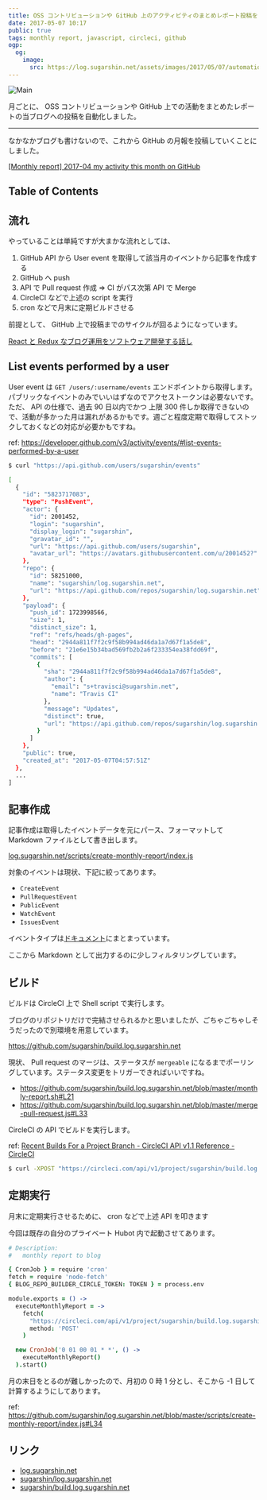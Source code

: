 ```yaml
---
title: OSS コントリビューションや GitHub 上のアクティビティのまとめレポート投稿を自動化する
date: 2017-05-07 10:17
public: true
tags: monthly report, javascript, circleci, github
ogp:
  og:
    image:
      src: https://log.sugarshin.net/assets/images/2017/05/07/automation-monthly-report/main.png
---
```


![Main](/assets/images/2017/05/07/automation-monthly-report/main.png)

月ごとに、 OSS コントリビューションや GitHub 上での活動をまとめたレポートの当ブログへの投稿を自動化しました。

---

なかなかブログも書けないので、これから GitHub の月報を投稿していくことにしました。

[[Monthly report] 2017-04 my activity this month on GitHub](https://log.sugarshin.net/2017/04/30/monthly-report/)

## Table of Contents

## 流れ

やっていることは単純ですが大まかな流れとしては、

1. GitHub API から User event を取得して該当月のイベントから記事を作成する
2. GitHub へ push
3. API で Pull request 作成 => CI がパス次第 API で Merge
4. CircleCI などで上述の script を実行
5. cron などで月末に定期ビルドさせる

前提として、 GitHub 上で投稿までのサイクルが回るようになっています。

[React と Redux なブログ運用をソフトウェア開発する話し](https://log.sugarshin.net/2016/07/14/blog-like-software-development)

## List events performed by a user

User event は `GET /users/:username/events` エンドポイントから取得します。パブリックなイベントのみでいいはずなのでアクセストークンは必要ないです。
ただ、 API の仕様で、過去 90 日以内でかつ 上限 300 件しか取得できないので、活動が多かった月は漏れがあるかもです。週ごと程度定期で取得してストックしておくなどの対応が必要かもですね。

ref: https://developer.github.com/v3/activity/events/#list-events-performed-by-a-user

```bash
$ curl "https://api.github.com/users/sugarshin/events"

[
  {
    "id": "5823717083",
    "type": "PushEvent",
    "actor": {
      "id": 2001452,
      "login": "sugarshin",
      "display_login": "sugarshin",
      "gravatar_id": "",
      "url": "https://api.github.com/users/sugarshin",
      "avatar_url": "https://avatars.githubusercontent.com/u/2001452?"
    },
    "repo": {
      "id": 58251000,
      "name": "sugarshin/log.sugarshin.net",
      "url": "https://api.github.com/repos/sugarshin/log.sugarshin.net"
    },
    "payload": {
      "push_id": 1723998566,
      "size": 1,
      "distinct_size": 1,
      "ref": "refs/heads/gh-pages",
      "head": "2944a811f7f2c9f58b994ad46da1a7d67f1a5de8",
      "before": "21e6e15b34bad569fb2b2a6f233354ea38fdd69f",
      "commits": [
        {
          "sha": "2944a811f7f2c9f58b994ad46da1a7d67f1a5de8",
          "author": {
            "email": "s+travisci@sugarshin.net",
            "name": "Travis CI"
          },
          "message": "Updates",
          "distinct": true,
          "url": "https://api.github.com/repos/sugarshin/log.sugarshin.net/commits/2944a811f7f2c9f58b994ad46da1a7d67f1a5de8"
        }
      ]
    },
    "public": true,
    "created_at": "2017-05-07T04:57:51Z"
  },
  ...
]
```

## 記事作成

記事作成は取得したイベントデータを元にパース、フォーマットして Markdown ファイルとして書き出します。

[log.sugarshin.net/scripts/create-monthly-report/index.js](https://github.com/sugarshin/log.sugarshin.net/blob/6370f753134c3ba9592afd7cac5c7640746a060e/scripts/create-monthly-report/index.js)

対象のイベントは現状、下記に絞ってあります。

- `CreateEvent`
- `PullRequestEvent`
- `PublicEvent`
- `WatchEvent`
- `IssuesEvent`

イベントタイプは[ドキュメント](https://developer.github.com/v3/activity/events/types/)にまとまっています。

ここから Markdown として出力するのに少しフィルタリングしています。

## ビルド

ビルドは CircleCI 上で Shell script で実行します。

ブログのリポジトリだけで完結させられるかと思いましたが、ごちゃごちゃしそうだったので別環境を用意しています。

https://github.com/sugarshin/build.log.sugarshin.net

現状、 Pull request のマージは、ステータスが `mergeable` になるまでポーリングしています。ステータス変更をトリガーできればいいですね。

- https://github.com/sugarshin/build.log.sugarshin.net/blob/master/monthly-report.sh#L21
- https://github.com/sugarshin/build.log.sugarshin.net/blob/master/merge-pull-request.js#L33

CircleCI の API でビルドを実行します。

ref: [Recent Builds For a Project Branch - CircleCI API v1.1 Reference - CircleCI](https://circleci.com/docs/api/v1-reference/#recent-builds-project-branch)

```bash
$ curl -XPOST "https://circleci.com/api/v1/project/sugarshin/build.log.sugarshin.net/tree/monthly-report?circle-token=$TOKEN"
```

## 定期実行

月末に定期実行させるために、 cron などで上述 API を叩きます

今回は既存の自分のプライベート Hubot 内で起動させてあります。

```coffeescript
# Description:
#   monthly report to blog

{ CronJob } = require 'cron'
fetch = require 'node-fetch'
{ BLOG_REPO_BUILDER_CIRCLE_TOKEN: TOKEN } = process.env

module.exports = () ->
  executeMonthlyReport = ->
    fetch(
      "https://circleci.com/api/v1/project/sugarshin/build.log.sugarshin.net/tree/monthly-report?circle-token=#{TOKEN}"
      method: 'POST'
    )

  new CronJob('0 01 00 01 * *', () ->
    executeMonthlyReport()
  ).start()
```

月の末日をとるのが難しかったので、月初の 0 時 1 分とし、そこから -1 日して計算するようにしてあります。

ref: https://github.com/sugarshin/log.sugarshin.net/blob/master/scripts/create-monthly-report/index.js#L34

## リンク

- [log.sugarshin.net](https://log.sugarshin.net/)
- [sugarshin/log.sugarshin.net](https://github.com/sugarshin/log.sugarshin.net)
- [sugarshin/build.log.sugarshin.net](https://github.com/sugarshin/build.log.sugarshin.net)
